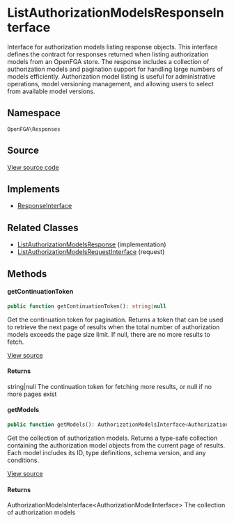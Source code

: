 # ListAuthorizationModelsResponseInterface

Interface for authorization models listing response objects. This interface defines the contract for responses returned when listing authorization models from an OpenFGA store. The response includes a collection of authorization models and pagination support for handling large numbers of models efficiently. Authorization model listing is useful for administrative operations, model versioning management, and allowing users to select from available model versions.

## Namespace
`OpenFGA\Responses`

## Source
[View source code](https://github.com/evansims/openfga-php/blob/main/src/Responses/ListAuthorizationModelsResponseInterface.php)

## Implements
* [ResponseInterface](ResponseInterface.md)

## Related Classes
* [ListAuthorizationModelsResponse](Responses/ListAuthorizationModelsResponse.md) (implementation)
* [ListAuthorizationModelsRequestInterface](Requests/ListAuthorizationModelsRequestInterface.md) (request)



## Methods

                                    
#### getContinuationToken


```php
public function getContinuationToken(): string|null
```

Get the continuation token for pagination. Returns a token that can be used to retrieve the next page of results when the total number of authorization models exceeds the page size limit. If null, there are no more results to fetch.

[View source](https://github.com/evansims/openfga-php/blob/main/src/Responses/ListAuthorizationModelsResponseInterface.php#L45)


#### Returns
string&#124;null
 The continuation token for fetching more results, or null if no more pages exist

#### getModels


```php
public function getModels(): AuthorizationModelsInterface<AuthorizationModelInterface>
```

Get the collection of authorization models. Returns a type-safe collection containing the authorization model objects from the current page of results. Each model includes its ID, type definitions, schema version, and any conditions.

[View source](https://github.com/evansims/openfga-php/blob/main/src/Responses/ListAuthorizationModelsResponseInterface.php#L56)


#### Returns
AuthorizationModelsInterface&lt;AuthorizationModelInterface&gt;
 The collection of authorization models

